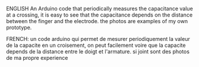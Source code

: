 ENGLISH
An Arduino code that periodically measures the capacitance value at a crossing, it is easy to see that the capacitance depends on the distance between the finger and the electrode.
the photos are examples of my own prototype.


FRENCH:
un code arduino qui permet de mesurer periodiquement la valeur de la capacite en un croisement, on peut facilement voire que la capacite depends de la distance entre le doigt et l'armature.
si joint sont des photos de ma propre experience